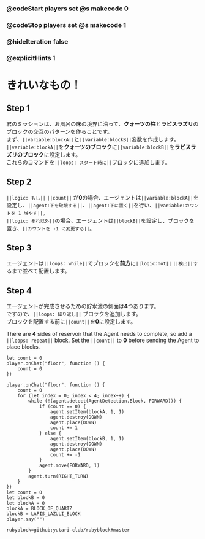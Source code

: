 ### @codeStart players set @s makecode 0
### @codeStop players set @s makecode 1

### @hideIteration false 
### @explicitHints 1

# きれいなもの！
<!-- # Pretty things! -->

## Step 1
君のミッションは、お風呂の床の境界に沿って、**クォーツの柱**と**ラピスラズリ**のブロックの交互のパターンを作ることです。<br>
まず、``||variable:blockA||``と``||variable:blockB||``変数を作成します。<br>
``||variable:blockA||``を**クォーツのブロック**に``||variable:blockB||``を**ラピスラズリのブロック**に設定します。<br>
これらのコマンドを``||loops: スタート時に||``ブロックに追加します。<br>

<!-- Your mission is to to construct the alternating pattern of **quartz pillar** and **lapiz lazuli** blocks along the floor border of the bath. Start by creating ``||variable:blockA||`` and ``||variable:blockB||`` variables. Set the ``||variable:blockA variable||`` to a **block of quartz** and ``||variable:blockB variable||`` to a **lapis lazuli block**. Add the commands to the ``||loops: on start||`` block.  -->

## Step 2
``||logic: もし||`` ``||count||`` が**0**の場合、エージェントは``||variable:blockA||``を設定し、``||agent:下を破壊する||``、``||agent:下に置く||``を行い、``||variable:カウントを 1 増やす||``。<br>
``||logic: それ以外||``の場合、エージェントは``||blockB||``を設定し、ブロックを置き、``||カウントを -1 に変更する||``。<br>

<!-- ``||logic: If||`` ``||count||`` = **0**, then agent needs to set ``||variable:blockA||``, ``||agent:destroy down||``, ``||agent:place down||`` and ``||variable:change the count by 1||``. ``||logic: Else||`` the Agent needs to set ``||blockB||``, place blocks and ``||change count by -1||``.   -->

## Step 3
エージェントは``||loops: while||``でブロックを**前方**に``||logic:not||`` ``||検出||``するまで並べて配置します。
<!-- The Agent needs to place blocks in a row ``||loops: while||`` it does ``||logic:not||`` ``|| detect||`` a block **forward**.  -->

## Step 4
エージェントが完成させるための貯水池の側面は**4**つあります。<br>
ですので、``||loops: 繰り返し||`` ブロックを追加します。<br>
ブロックを配置する前に``||count||``を**0**に設定します。<br>

There are **4** sides of reservoir that the Agent needs to complete, so add a ``||loops: repeat||`` block. Set the ``||count||`` to **0** before sending the Agent to place blocks.

```template
let count = 0
player.onChat("floor", function () {
    count = 0
})
```


```ghost
player.onChat("floor", function () {
    count = 0
    for (let index = 0; index < 4; index++) {
        while (!(agent.detect(AgentDetection.Block, FORWARD))) {
            if (count == 0) {
                agent.setItem(blockA, 1, 1)
                agent.destroy(DOWN)
                agent.place(DOWN)
                count += 1
            } else {
                agent.setItem(blockB, 1, 1)
                agent.destroy(DOWN)
                agent.place(DOWN)
                count += -1
            }
            agent.move(FORWARD, 1)
        }
        agent.turn(RIGHT_TURN)
    }
})
let count = 0
let blockB = 0
let blockA = 0
blockA = BLOCK_OF_QUARTZ
blockB = LAPIS_LAZULI_BLOCK
player.say("")
```
```package
rubyblock=github:yutari-club/rubyblock#master
```